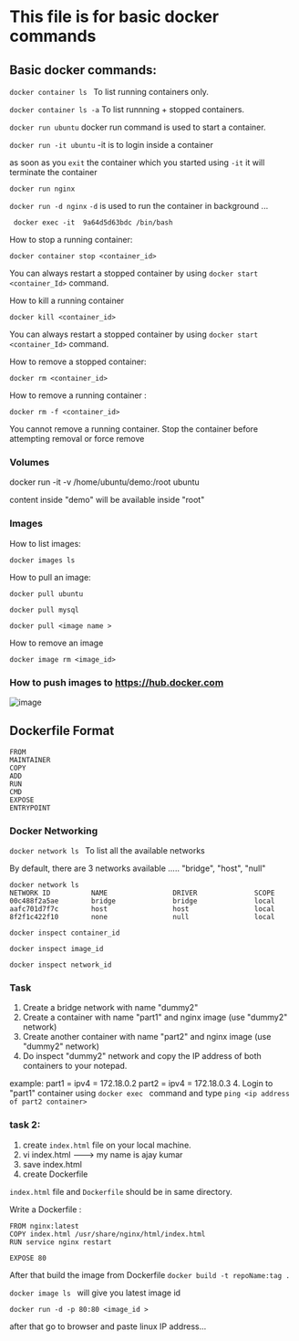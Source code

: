 # This file is for basic docker commands 


## Basic docker commands:

`docker container ls `  To list running containers only.


`docker container ls -a` To list runnning + stopped containers. 


`docker run ubuntu`  docker run command is used to start a container.


`docker run -it ubuntu`  -it is to login inside a container 

as soon as you `exit` the container which you started using `-it` it will terminate the container


`docker run nginx` 

`docker run -d nginx`  `-d` is used to run the container in background ... 


` docker exec -it  9a64d5d63bdc /bin/bash` 


How to stop a running container:

`docker container stop <container_id>`

You can always restart a stopped container by using `docker start <container_Id>` command. 
 
How to kill a running container 

`docker kill <container_id>`

You can always restart a stopped container by using `docker start <container_Id>` command. 



How to remove a stopped container:

`docker rm <container_id>`

How to remove a running container :

`docker rm -f <container_id>`

You cannot remove a running container. Stop the container before attempting removal or force remove


### Volumes

docker run -it -v /home/ubuntu/demo:/root  ubuntu

content inside "demo" will be available inside "root"

### Images

How to list images:

 `docker images ls `

How to pull an image:

`docker pull ubuntu ` 

`docker pull mysql`

`docker pull <image name >`


How to remove an image

`docker image rm <image_id>`


### How to push images to https://hub.docker.com

![image](https://user-images.githubusercontent.com/31384241/58144246-4572b100-7c6b-11e9-93a8-8e3f459caf63.png)


## Dockerfile Format

```
FROM 
MAINTAINER
COPY 
ADD
RUN
CMD 
EXPOSE 
ENTRYPOINT
```


### Docker Networking 

`docker network ls `  To list all the available networks 

By default, there are 3 networks available ..... "bridge", "host",  "null"

```
docker network ls 
NETWORK ID          NAME                DRIVER              SCOPE
00c488f2a5ae        bridge              bridge              local
aafc701d7f7c        host                host                local
8f2f1c422f10        none                null                local
```

`docker inspect container_id`

`docker inspect image_id`

`docker inspect network_id`


### Task 

1. Create a  bridge network with name "dummy2"
2. Create a container with name "part1" and nginx image  (use "dummy2" network)
3. Create another container with name "part2" and nginx image  (use "dummy2" network)
3. Do inspect "dummy2" network and copy the IP address of both containers to your notepad.  

 example:    part1  = ipv4 = 172.18.0.2
             part2  = ipv4 = 172.18.0.3
4. Login to  "part1" container using `docker exec ` command and type `ping <ip address of part2 container>`


### task 2:
1. create `index.html` file on your local machine.  
2. vi index.html  ---> my name is ajay kumar
3. save index.html 
4. create Dockerfile

`index.html` file and `Dockerfile` should be in same directory.

Write a Dockerfile :

```
FROM nginx:latest
COPY index.html /usr/share/nginx/html/index.html
RUN service nginx restart

EXPOSE 80 
```

After that build the image from Dockerfile 
`docker build -t repoName:tag .`

`docker image ls ` will give you latest image id 

`docker run -d -p 80:80 <image_id >`

after that go to browser and paste linux IP address...








